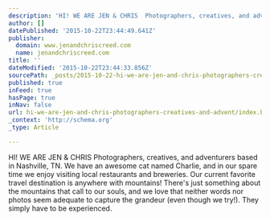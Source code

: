 ```yaml
---
description: 'HI! WE ARE JEN & CHRIS  Photographers, creatives, and adventurers based in Nashville, TN. We have an awesome cat named Charlie, and in our spare time we enjoy v'
author: []
datePublished: '2015-10-22T23:44:49.641Z'
publisher:
  domain: www.jenandchriscreed.com
  name: jenandchriscreed.com
title: ''
dateModified: '2015-10-22T23:44:33.856Z'
sourcePath: _posts/2015-10-22-hi-we-are-jen-and-chris-photographers-creatives-and-advent.md
published: true
inFeed: true
hasPage: true
inNav: false
url: hi-we-are-jen-and-chris-photographers-creatives-and-advent/index.html
_context: 'http://schema.org'
_type: Article

---
```

HI! WE ARE JEN & CHRIS Photographers, creatives, and adventurers based in Nashville, TN. We have an awesome cat named Charlie, and in our spare time we enjoy visiting local restaurants and breweries. Our current favorite travel destination is anywhere with mountains! There's just something about the mountains that call to our souls, and we love that neither words nor photos seem adequate to capture the grandeur (even though we try!). They simply have to be experienced.
